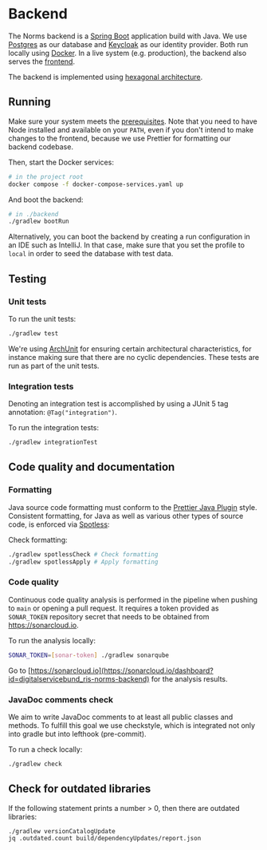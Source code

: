 # Backend

The Norms backend is a [Spring Boot](https://docs.spring.io/spring-boot/index.html) application build with Java. We use [Postgres](https://www.postgresql.org/) as our database and [Keycloak](https://www.keycloak.org/) as our identity provider. Both run locally using [Docker](https://www.docker.com/). In a live system (e.g. production), the backend also serves the [frontend](../frontend/).

The backend is implemented using [hexagonal architecture](https://github.com/digitalservicebund/ris-norms/blob/main/doc/adr/0005-use-hexagonal-architecture-in-backend.md).

## Running

Make sure your system meets the [prerequisites](../README.md#prerequisites). Note that you need to have Node installed and available on your `PATH`, even if you don't intend to make changes to the frontend, because we use Prettier for formatting our backend codebase.

Then, start the Docker services:

```sh
# in the project root
docker compose -f docker-compose-services.yaml up
```

And boot the backend:

```sh
# in ./backend
./gradlew bootRun
```

Alternatively, you can boot the backend by creating a run configuration in an IDE such as IntelliJ. In that case, make sure that you set the profile to `local` in order to seed the database with test data.

## Testing

### Unit tests

To run the unit tests:

```sh
./gradlew test
```

We're using [ArchUnit](https://www.archunit.org/getting-started) for ensuring certain architectural characteristics, for instance making sure that there are no cyclic dependencies. These tests are run as part of the unit tests.

### Integration tests

Denoting an integration test is accomplished by using a JUnit 5 tag annotation: `@Tag("integration")`.

To run the integration tests:

```sh
./gradlew integrationTest
```

## Code quality and documentation

### Formatting

Java source code formatting must conform to the [Prettier Java Plugin](https://github.com/jhipster/prettier-java) style. Consistent formatting, for Java as well as various other types of source code, is enforced via [Spotless](https://github.com/diffplug/spotless):

Check formatting:

```sh
./gradlew spotlessCheck # Check formatting
./gradlew spotlessApply # Apply formatting
```

### Code quality

Continuous code quality analysis is performed in the pipeline when pushing to `main` or opening a pull request. It requires a token provided as `SONAR_TOKEN` repository secret that needs to be obtained from <https://sonarcloud.io>.

To run the analysis locally:

```sh
SONAR_TOKEN=[sonar-token] ./gradlew sonarqube
```

Go to [https://sonarcloud.io](https://sonarcloud.io/dashboard?id=digitalservicebund_ris-norms-backend) for the analysis results.

### JavaDoc comments check

We aim to write JavaDoc comments to at least all public classes and methods. To fulfill this goal we use checkstyle, which is integrated not only into gradle but into lefthook (pre-commit).

To run a check locally:

```sh
./gradlew check
```

## Check for outdated libraries

If the following statement prints a number > 0, then there are outdated libraries:

```sh
./gradlew versionCatalogUpdate
jq .outdated.count build/dependencyUpdates/report.json
```
